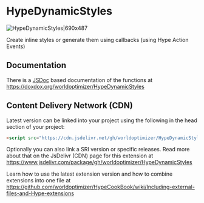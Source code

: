 # HypeDynamicStyles

![HypeDynamicStyles|690x487](https://playground.maxziebell.de/Hype/HypeDynamicStyles/HypeDynamicStyles.jpg)

Create inline styles or generate them using callbacks (using Hype Action Events)

## Documentation

There is a [JSDoc](https://en.wikipedia.org/wiki/JSDoc) based documentation of the functions at https://doxdox.org/worldoptimizer/HypeDynamicStyles

Content Delivery Network (CDN)
--

Latest version can be linked into your project using the following in the head section of your project:

```html
<script src="https://cdn.jsdelivr.net/gh/worldoptimizer/HypeDynamicStyles/HypeDynamicStyles.min.js"></script>
```
Optionally you can also link a SRI version or specific releases. 
Read more about that on the JsDelivr (CDN) page for this extension at https://www.jsdelivr.com/package/gh/worldoptimizer/HypeDynamicStyles

Learn how to use the latest extension version and how to combine extensions into one file at
https://github.com/worldoptimizer/HypeCookBook/wiki/Including-external-files-and-Hype-extensions
